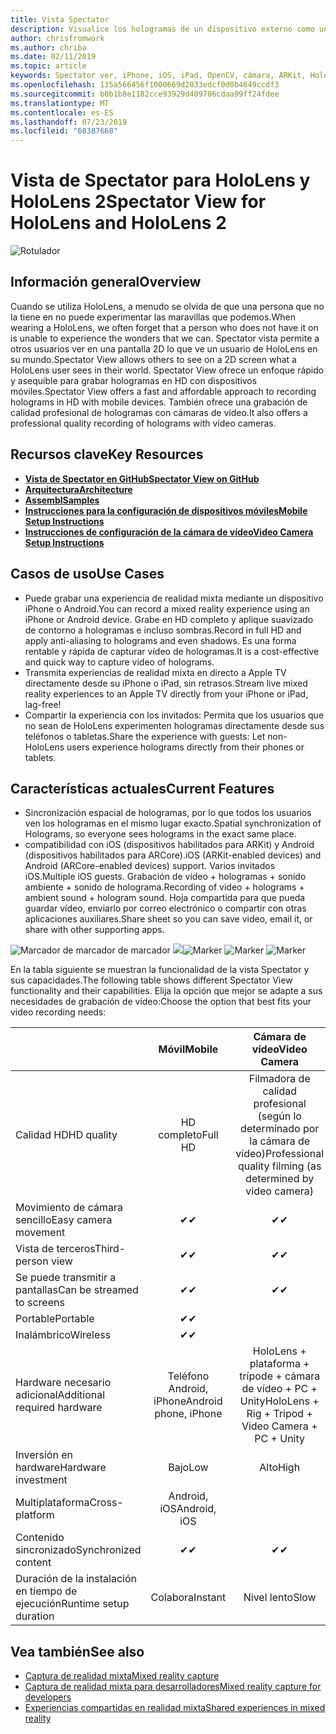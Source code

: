 ```yaml
---
title: Vista Spectator
description: Visualice los hologramas de un dispositivo externo como un medio para demostrar una experiencia de realidad mixta en una pantalla externa o en una grabación de vídeo de una experiencia de realidad mixta.
author: chrisfromwork
ms.author: chriba
ms.date: 02/11/2019
ms.topic: article
keywords: Spectator ver, iPhone, iOS, iPad, OpenCV, cámara, ARKit, HoloLens, Mixed Reality, MixedRealityToolkit, Demo, registro
ms.openlocfilehash: 135a566456f1000669d2033edcf0d0b4649ccdf3
ms.sourcegitcommit: b0b1b8e1182cce93929d409706cdaa99ff24fdee
ms.translationtype: MT
ms.contentlocale: es-ES
ms.lasthandoff: 07/23/2019
ms.locfileid: "68387668"
---
```

# <a name="spectator-view-for-hololens-and-hololens-2"></a><span data-ttu-id="a7bf2-104">Vista de Spectator para HoloLens y HoloLens 2</span><span class="sxs-lookup"><span data-stu-id="a7bf2-104">Spectator View for HoloLens and HoloLens 2</span></span>

![Rotulador](images/SpecViewPhoneHero.jpg)

## <a name="overview"></a><span data-ttu-id="a7bf2-106">Información general</span><span class="sxs-lookup"><span data-stu-id="a7bf2-106">Overview</span></span>

<span data-ttu-id="a7bf2-107">Cuando se utiliza HoloLens, a menudo se olvida de que una persona que no la tiene en no puede experimentar las maravillas que podemos.</span><span class="sxs-lookup"><span data-stu-id="a7bf2-107">When wearing a HoloLens, we often forget that a person who does not have it on is unable to experience the wonders that we can.</span></span> <span data-ttu-id="a7bf2-108">Spectator vista permite a otros usuarios ver en una pantalla 2D lo que ve un usuario de HoloLens en su mundo.</span><span class="sxs-lookup"><span data-stu-id="a7bf2-108">Spectator View allows others to see on a 2D screen what a HoloLens user sees in their world.</span></span>
<span data-ttu-id="a7bf2-109">Spectator View ofrece un enfoque rápido y asequible para grabar hologramas en HD con dispositivos móviles.</span><span class="sxs-lookup"><span data-stu-id="a7bf2-109">Spectator View offers a fast and affordable approach to recording holograms in HD with mobile devices.</span></span> <span data-ttu-id="a7bf2-110">También ofrece una grabación de calidad profesional de hologramas con cámaras de vídeo.</span><span class="sxs-lookup"><span data-stu-id="a7bf2-110">It also offers a professional quality recording of holograms with video cameras.</span></span>

## <a name="key-resources"></a><span data-ttu-id="a7bf2-111">Recursos clave</span><span class="sxs-lookup"><span data-stu-id="a7bf2-111">Key Resources</span></span>

* [<span data-ttu-id="a7bf2-112">**Vista de Spectator en GitHub**</span><span class="sxs-lookup"><span data-stu-id="a7bf2-112">**Spectator View on GitHub**</span></span>](https://github.com/microsoft/MixedReality-SpectatorView)
* [<span data-ttu-id="a7bf2-113">**Arquitectura**</span><span class="sxs-lookup"><span data-stu-id="a7bf2-113">**Architecture**</span></span>](https://github.com/microsoft/MixedReality-SpectatorView/blob/master/doc/SpectatorView.Architecture.md)
* [<span data-ttu-id="a7bf2-114">**Assembl**</span><span class="sxs-lookup"><span data-stu-id="a7bf2-114">**Samples**</span></span>](https://github.com/microsoft/MixedReality-SpectatorView/tree/master/samples)
* [<span data-ttu-id="a7bf2-115">**Instrucciones para la configuración de dispositivos móviles**</span><span class="sxs-lookup"><span data-stu-id="a7bf2-115">**Mobile Setup Instructions**</span></span>](https://github.com/microsoft/MixedReality-SpectatorView/blob/master/doc/SpectatorView.Setup.md)
* [<span data-ttu-id="a7bf2-116">**Instrucciones de configuración de la cámara de vídeo**</span><span class="sxs-lookup"><span data-stu-id="a7bf2-116">**Video Camera Setup Instructions**</span></span>](https://github.com/microsoft/MixedReality-SpectatorView/blob/master/doc/SpectatorView.Setup.VideoCamera.md)

## <a name="use-cases"></a><span data-ttu-id="a7bf2-117">Casos de uso</span><span class="sxs-lookup"><span data-stu-id="a7bf2-117">Use Cases</span></span>
* <span data-ttu-id="a7bf2-118">Puede grabar una experiencia de realidad mixta mediante un dispositivo iPhone o Android.</span><span class="sxs-lookup"><span data-stu-id="a7bf2-118">You can record a mixed reality experience using an iPhone or Android device.</span></span> <span data-ttu-id="a7bf2-119">Grabe en HD completo y aplique suavizado de contorno a hologramas e incluso sombras.</span><span class="sxs-lookup"><span data-stu-id="a7bf2-119">Record in full HD and apply anti-aliasing to holograms and even shadows.</span></span> <span data-ttu-id="a7bf2-120">Es una forma rentable y rápida de capturar vídeo de hologramas.</span><span class="sxs-lookup"><span data-stu-id="a7bf2-120">It is a cost-effective and quick way to capture video of holograms.</span></span>
* <span data-ttu-id="a7bf2-121">Transmita experiencias de realidad mixta en directo a Apple TV directamente desde su iPhone o iPad, sin retrasos.</span><span class="sxs-lookup"><span data-stu-id="a7bf2-121">Stream live mixed reality experiences to an Apple TV directly from your iPhone or iPad, lag-free!</span></span>
* <span data-ttu-id="a7bf2-122">Compartir la experiencia con los invitados: Permita que los usuarios que no sean de HoloLens experimenten hologramas directamente desde sus teléfonos o tabletas.</span><span class="sxs-lookup"><span data-stu-id="a7bf2-122">Share the experience with guests: Let non-HoloLens users experience holograms directly from their phones or tablets.</span></span>

## <a name="current-features"></a><span data-ttu-id="a7bf2-123">Características actuales</span><span class="sxs-lookup"><span data-stu-id="a7bf2-123">Current Features</span></span>

* <span data-ttu-id="a7bf2-124">Sincronización espacial de hologramas, por lo que todos los usuarios ven los hologramas en el mismo lugar exacto.</span><span class="sxs-lookup"><span data-stu-id="a7bf2-124">Spatial synchronization of Holograms, so everyone sees holograms in the exact same place.</span></span>
* <span data-ttu-id="a7bf2-125">compatibilidad con iOS (dispositivos habilitados para ARKit) y Android (dispositivos habilitados para ARCore).</span><span class="sxs-lookup"><span data-stu-id="a7bf2-125">iOS (ARKit-enabled devices) and Android (ARCore-enabled devices) support.</span></span>
<span data-ttu-id="a7bf2-126">Varios invitados iOS.</span><span class="sxs-lookup"><span data-stu-id="a7bf2-126">Multiple iOS guests.</span></span>
<span data-ttu-id="a7bf2-127">Grabación de vídeo + hologramas + sonido ambiente + sonido de holograma.</span><span class="sxs-lookup"><span data-stu-id="a7bf2-127">Recording of video + holograms + ambient sound + hologram sound.</span></span>
<span data-ttu-id="a7bf2-128">Hoja compartida para que pueda guardar vídeo, enviarlo por correo electrónico o compartir con otras aplicaciones auxiliares.</span><span class="sxs-lookup"><span data-stu-id="a7bf2-128">Share sheet so you can save video, email it, or share with other supporting apps.</span></span>

<span data-ttu-id="a7bf2-129">![Marcador de marcador de marcador![](images/SpecViewPhoneDemo.jpg)
](images/hololensspectatorview-500px.jpg) ![](images/spectatorview-300px.png)</span><span class="sxs-lookup"><span data-stu-id="a7bf2-129">![Marker](images/SpecViewPhoneDemo.jpg)
![Marker](images/hololensspectatorview-500px.jpg) ![Marker](images/spectatorview-300px.png)</span></span>

<span data-ttu-id="a7bf2-130">En la tabla siguiente se muestran la funcionalidad de la vista Spectator y sus capacidades.</span><span class="sxs-lookup"><span data-stu-id="a7bf2-130">The following table shows different Spectator View functionality and their capabilities.</span></span> <span data-ttu-id="a7bf2-131">Elija la opción que mejor se adapte a sus necesidades de grabación de vídeo:</span><span class="sxs-lookup"><span data-stu-id="a7bf2-131">Choose the option that best fits your video recording needs:</span></span>

|                                      | <span data-ttu-id="a7bf2-132">Móvil</span><span class="sxs-lookup"><span data-stu-id="a7bf2-132">Mobile</span></span>                  |                    <span data-ttu-id="a7bf2-133">Cámara de vídeo</span><span class="sxs-lookup"><span data-stu-id="a7bf2-133">Video Camera</span></span>              |
|--------------------------------------|:-----------------------:|:-------------------------------------------:|
| <span data-ttu-id="a7bf2-134">Calidad HD</span><span class="sxs-lookup"><span data-stu-id="a7bf2-134">HD quality</span></span>                           |         <span data-ttu-id="a7bf2-135">HD completo</span><span class="sxs-lookup"><span data-stu-id="a7bf2-135">Full HD</span></span>         |        <span data-ttu-id="a7bf2-136">Filmadora de calidad profesional (según lo determinado por la cámara de vídeo)</span><span class="sxs-lookup"><span data-stu-id="a7bf2-136">Professional quality filming (as determined by video camera)</span></span>      |
| <span data-ttu-id="a7bf2-137">Movimiento de cámara sencillo</span><span class="sxs-lookup"><span data-stu-id="a7bf2-137">Easy camera movement</span></span>                 |            <span data-ttu-id="a7bf2-138">✔</span><span class="sxs-lookup"><span data-stu-id="a7bf2-138">✔</span></span>            |                      <span data-ttu-id="a7bf2-139">✔</span><span class="sxs-lookup"><span data-stu-id="a7bf2-139">✔</span></span>                      |
| <span data-ttu-id="a7bf2-140">Vista de terceros</span><span class="sxs-lookup"><span data-stu-id="a7bf2-140">Third-person view</span></span>                    |            <span data-ttu-id="a7bf2-141">✔</span><span class="sxs-lookup"><span data-stu-id="a7bf2-141">✔</span></span>            |                      <span data-ttu-id="a7bf2-142">✔</span><span class="sxs-lookup"><span data-stu-id="a7bf2-142">✔</span></span>                      |
| <span data-ttu-id="a7bf2-143">Se puede transmitir a pantallas</span><span class="sxs-lookup"><span data-stu-id="a7bf2-143">Can be streamed to screens</span></span>           |            <span data-ttu-id="a7bf2-144">✔</span><span class="sxs-lookup"><span data-stu-id="a7bf2-144">✔</span></span>            |                      <span data-ttu-id="a7bf2-145">✔</span><span class="sxs-lookup"><span data-stu-id="a7bf2-145">✔</span></span>                      |
| <span data-ttu-id="a7bf2-146">Portable</span><span class="sxs-lookup"><span data-stu-id="a7bf2-146">Portable</span></span>                             |            <span data-ttu-id="a7bf2-147">✔</span><span class="sxs-lookup"><span data-stu-id="a7bf2-147">✔</span></span>            |                                             |
| <span data-ttu-id="a7bf2-148">Inalámbrico</span><span class="sxs-lookup"><span data-stu-id="a7bf2-148">Wireless</span></span>                             |            <span data-ttu-id="a7bf2-149">✔</span><span class="sxs-lookup"><span data-stu-id="a7bf2-149">✔</span></span>            |                                             |
| <span data-ttu-id="a7bf2-150">Hardware necesario adicional</span><span class="sxs-lookup"><span data-stu-id="a7bf2-150">Additional required hardware</span></span>         |     <span data-ttu-id="a7bf2-151">Teléfono Android, iPhone</span><span class="sxs-lookup"><span data-stu-id="a7bf2-151">Android phone, iPhone</span></span>    | <span data-ttu-id="a7bf2-152">HoloLens + plataforma + trípode + cámara de vídeo + PC + Unity</span><span class="sxs-lookup"><span data-stu-id="a7bf2-152">HoloLens + Rig + Tripod + Video Camera + PC + Unity</span></span> |
| <span data-ttu-id="a7bf2-153">Inversión en hardware</span><span class="sxs-lookup"><span data-stu-id="a7bf2-153">Hardware investment</span></span>                  |           <span data-ttu-id="a7bf2-154">Bajo</span><span class="sxs-lookup"><span data-stu-id="a7bf2-154">Low</span></span>            |                     <span data-ttu-id="a7bf2-155">Alto</span><span class="sxs-lookup"><span data-stu-id="a7bf2-155">High</span></span>                    |
| <span data-ttu-id="a7bf2-156">Multiplataforma</span><span class="sxs-lookup"><span data-stu-id="a7bf2-156">Cross-platform</span></span>                       |           <span data-ttu-id="a7bf2-157">Android, iOS</span><span class="sxs-lookup"><span data-stu-id="a7bf2-157">Android, iOS</span></span>   |                                             |
| <span data-ttu-id="a7bf2-158">Contenido sincronizado</span><span class="sxs-lookup"><span data-stu-id="a7bf2-158">Synchronized content</span></span>                 |            <span data-ttu-id="a7bf2-159">✔</span><span class="sxs-lookup"><span data-stu-id="a7bf2-159">✔</span></span>            |                      <span data-ttu-id="a7bf2-160">✔</span><span class="sxs-lookup"><span data-stu-id="a7bf2-160">✔</span></span>                      |
| <span data-ttu-id="a7bf2-161">Duración de la instalación en tiempo de ejecución</span><span class="sxs-lookup"><span data-stu-id="a7bf2-161">Runtime setup duration</span></span>               |         <span data-ttu-id="a7bf2-162">Colabora</span><span class="sxs-lookup"><span data-stu-id="a7bf2-162">Instant</span></span>          |                     <span data-ttu-id="a7bf2-163">Nivel lento</span><span class="sxs-lookup"><span data-stu-id="a7bf2-163">Slow</span></span>                    |
## <a name="see-also"></a><span data-ttu-id="a7bf2-164">Vea también</span><span class="sxs-lookup"><span data-stu-id="a7bf2-164">See also</span></span>

* [<span data-ttu-id="a7bf2-165">Captura de realidad mixta</span><span class="sxs-lookup"><span data-stu-id="a7bf2-165">Mixed reality capture</span></span>](mixed-reality-capture.md) 
* [<span data-ttu-id="a7bf2-166">Captura de realidad mixta para desarrolladores</span><span class="sxs-lookup"><span data-stu-id="a7bf2-166">Mixed reality capture for developers</span></span>](mixed-reality-capture-for-developers.md)
* [<span data-ttu-id="a7bf2-167">Experiencias compartidas en realidad mixta</span><span class="sxs-lookup"><span data-stu-id="a7bf2-167">Shared experiences in mixed reality</span></span>](shared-experiences-in-mixed-reality.md)
